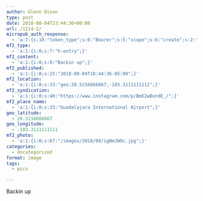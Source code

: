 ```yaml
---
author: Glenn Dixon
type: post
date: 2018-08-04T23:44:36+00:00
url: /1214-2/
micropub_auth_response:
  - 'a:7:{s:10:"token_type";s:6:"Bearer";s:5:"scope";s:6:"create";s:2:"me";s:28:"https://glenn.thedixons.net/";s:9:"issued_by";s:55:"https://glenn.thedixons.net/wp-json/indieauth/1.0/token";s:9:"client_id";s:23:"https://ownyourgram.com";s:9:"issued_at";i:1533209346;s:4:"user";i:1;}'
mf2_type:
  - 'a:1:{i:0;s:7:"h-entry";}'
mf2_content:
  - 'a:1:{i:0;s:9:"Backin up";}'
mf2_published:
  - 'a:1:{i:0;s:25:"2018-08-04T18:44:36-05:00";}'
mf2_location:
  - 'a:1:{i:0;s:33:"geo:20.5216666667,-103.3111111111";}'
mf2_syndication:
  - 'a:1:{i:0;s:40:"https://www.instagram.com/p/BmE2wBxndE_/";}'
mf2_place_name:
  - 'a:1:{i:0;s:33:"Guadalajara International Airport";}'
geo_latitude:
  - 20.5216666667
geo_longitude:
  - -103.3111111111
mf2_photo:
  - 'a:1:{i:0;s:67:"/images/2018/08/igNmJWOc.jpg";}'
categories:
  - Uncategorized
format: image
tags:
  - pics

---
```

Backin up